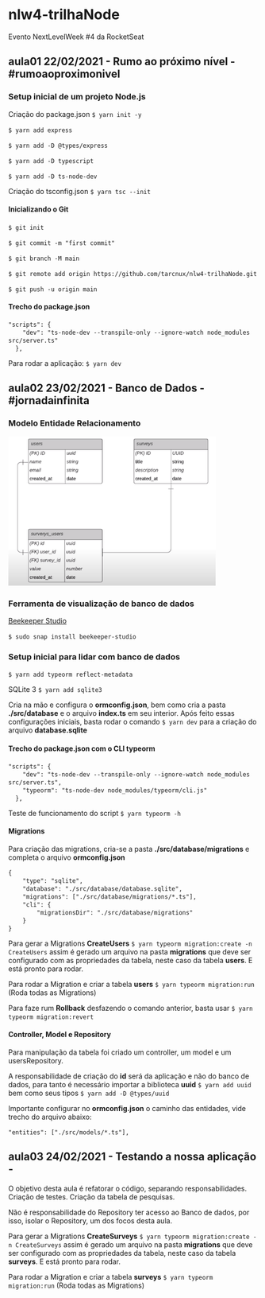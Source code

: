 # nlw4-trilhaNode
Evento NextLevelWeek #4 da RocketSeat

## aula01 22/02/2021 - Rumo ao próximo nível - #rumoaoproximonivel

### Setup inicial de um projeto Node.js

Criação do package.json
`$ yarn init -y`

`$ yarn add express`

`$ yarn add -D @types/express`

`$ yarn add -D typescript`

`$ yarn add -D ts-node-dev`

Criação do tsconfig.json
`$ yarn tsc --init`
#### Inicializando o Git

`$ git init `

`$ git commit -m "first commit" `

`$ git branch -M main `

`$ git remote add origin https://github.com/tarcnux/nlw4-trilhaNode.git `

`$ git push -u origin main `

#### Trecho do package.json

```
"scripts": {
    "dev": "ts-node-dev --transpile-only --ignore-watch node_modules src/server.ts"
  },
```

Para rodar a aplicação: `$ yarn dev `
## aula02 23/02/2021 - Banco de Dados - #jornadainfinita

### Modelo Entidade Relacionamento
![Modelo](https://github.com/tarcnux/nlw4-trilhaNode/blob/main/ModeloEntidadeRelacionamento.png)

### Ferramenta de visualização de banco de dados
[Beekeeper Studio](https://www.beekeeperstudio.io/)

`$ sudo snap install beekeeper-studio`
### Setup inicial para lidar com banco de dados

`$ yarn add typeorm reflect-metadata`

SQLite 3 `$ yarn add sqlite3`

Cria na mão e configura o **ormconfig.json**, bem como cria a pasta **./src/database** e o arquivo **index.ts** em seu interior. Após feito essas configurações iniciais, basta rodar o comando `$ yarn dev` para a criação do arquivo **database.sqlite**

#### Trecho do package.json com o CLI typeorm
```
"scripts": {
    "dev": "ts-node-dev --transpile-only --ignore-watch node_modules src/server.ts",
    "typeorm": "ts-node-dev node_modules/typeorm/cli.js"
  },
```

Teste de funcionamento do script
`$ yarn typeorm -h`

#### Migrations
Para criação das migrations, cria-se a pasta **./src/database/migrations** e completa o arquivo **ormconfig.json**

```
{
    "type": "sqlite",
    "database": "./src/database/database.sqlite",
    "migrations": ["./src/database/migrations/*.ts"],
    "cli": {
        "migrationsDir": "./src/database/migrations"
    }
}
```

Para gerar a Migrations **CreateUsers**
`$ yarn typeorm migration:create -n CreateUsers`
 assim é gerado um arquivo na pasta **migrations** que deve ser configurado com as propriedades da tabela, neste caso da tabela **users**. E está pronto para rodar.

Para rodar a Migration e criar a tabela **users**
`$ yarn typeorm migration:run` (Roda todas as Migrations)

Para faze rum **Rollback** desfazendo o comando anterior, basta usar `$ yarn typeorm migration:revert` 

#### Controller, Model e Repository
Para manipulação da tabela foi criado um controller, um model e um usersRepository.

A responsabilidade de criação do **id** será da aplicação e não do banco de dados, para tanto é necessário importar a biblioteca **uuid** `$ yarn add uuid` bem como seus tipos `$ yarn add -D @types/uuid`

Importante configurar no **ormconfig.json** o caminho das entidades, vide trecho do arquivo abaixo:

```
"entities": ["./src/models/*.ts"],
```

## aula03 24/02/2021 - Testando a nossa aplicação - #

O objetivo desta aula é refatorar o código, separando responsabilidades. Criação de testes. Criação da tabela de pesquisas.

Não é responsabilidade do Repository ter acesso ao Banco de dados, por isso, isolar o Repository, um dos focos desta aula.

Para gerar a Migrations **CreateSurveys**
`$ yarn typeorm migration:create -n CreateSurveys`
 assim é gerado um arquivo na pasta **migrations** que deve ser configurado com as propriedades da tabela, neste caso da tabela **surveys**. E está pronto para rodar.

Para rodar a Migration e criar a tabela **surveys**
`$ yarn typeorm migration:run` (Roda todas as Migrations)